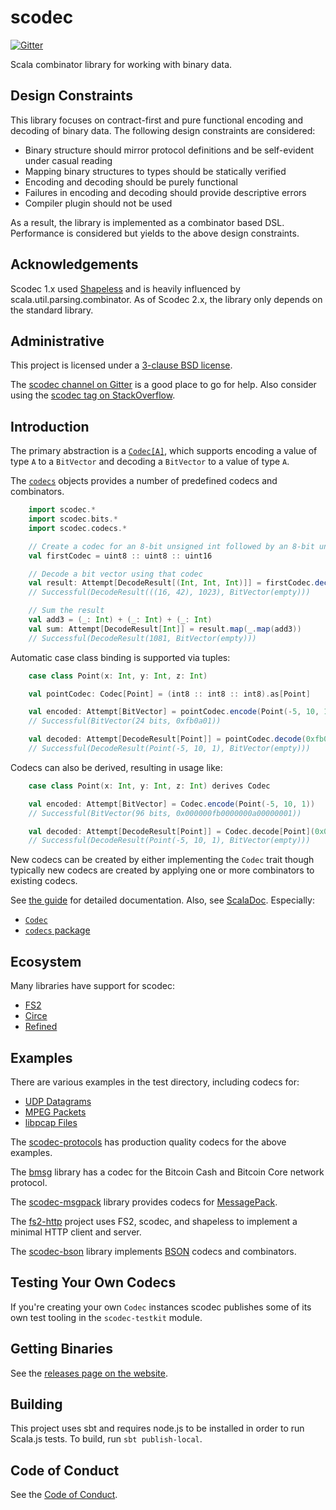 scodec
======

[![Gitter](https://badges.gitter.im/Join%20Chat.svg)](https://gitter.im/scodec/scodec?utm_source=badge&utm_medium=badge&utm_campaign=pr-badge&utm_content=badge)

Scala combinator library for working with binary data.

Design Constraints
------------------

This library focuses on contract-first and pure functional encoding and decoding of binary data.
The following design constraints are considered:
 - Binary structure should mirror protocol definitions and be self-evident under casual reading
 - Mapping binary structures to types should be statically verified
 - Encoding and decoding should be purely functional
 - Failures in encoding and decoding should provide descriptive errors
 - Compiler plugin should not be used

As a result, the library is implemented as a combinator based DSL.
Performance is considered but yields to the above design constraints.

Acknowledgements
----------------
Scodec 1.x used [Shapeless](https://github.com/milessabin/shapeless)
and is heavily influenced by scala.util.parsing.combinator. As of Scodec 2.x, the library only
depends on the standard library.

Administrative
--------------

This project is licensed under a [3-clause BSD license](LICENSE).

The [scodec channel on Gitter](https://gitter.im/scodec/scodec) is a good place to go for help. Also consider using the [scodec tag on StackOverflow](http://stackoverflow.com/questions/tagged/scodec).

Introduction
------------

The primary abstraction is a [`Codec[A]`](shared/src/main/scala/scodec/Codec.scala), which supports encoding a value of type `A` to a
`BitVector` and decoding a `BitVector` to a value of type `A`.

The [`codecs`](shared/src/main/scala/scodec/codecs.scala) objects provides a number of predefined codecs and combinators.

```scala
    import scodec.*
    import scodec.bits.*
    import scodec.codecs.*

    // Create a codec for an 8-bit unsigned int followed by an 8-bit unsigned int followed by a 16-bit unsigned int
    val firstCodec = uint8 :: uint8 :: uint16

    // Decode a bit vector using that codec
    val result: Attempt[DecodeResult[(Int, Int, Int)]] = firstCodec.decode(hex"102a03ff".bits)
    // Successful(DecodeResult(((16, 42), 1023), BitVector(empty)))

    // Sum the result
    val add3 = (_: Int) + (_: Int) + (_: Int)
    val sum: Attempt[DecodeResult[Int]] = result.map(_.map(add3))
    // Successful(DecodeResult(1081, BitVector(empty)))
```

Automatic case class binding is supported via tuples:

```scala
    case class Point(x: Int, y: Int, z: Int)

    val pointCodec: Codec[Point] = (int8 :: int8 :: int8).as[Point]

    val encoded: Attempt[BitVector] = pointCodec.encode(Point(-5, 10, 1))
    // Successful(BitVector(24 bits, 0xfb0a01))

    val decoded: Attempt[DecodeResult[Point]] = pointCodec.decode(0xfb0a01)
    // Successful(DecodeResult(Point(-5, 10, 1), BitVector(empty)))
```

Codecs can also be derived, resulting in usage like:

```scala
    case class Point(x: Int, y: Int, z: Int) derives Codec

    val encoded: Attempt[BitVector] = Codec.encode(Point(-5, 10, 1))
    // Successful(BitVector(96 bits, 0x000000fb0000000a00000001))

    val decoded: Attempt[DecodeResult[Point]] = Codec.decode[Point](0x000000fb0000000a00000001)
    // Successful(DecodeResult(Point(-5, 10, 1), BitVector(empty)))
```

New codecs can be created by either implementing the `Codec` trait though typically new codecs are created by applying one or more combinators to existing codecs.

See [the guide](http://scodec.org/guide/) for detailed documentation. Also, see [ScalaDoc](http://scodec.org/api/). Especially:
 - [`Codec`](http://scodec.org/api/scodec-core/1.11.1/#scodec.Codec)
 - [`codecs` package](http://scodec.org/api/scodec-core/1.11.1/#scodec.codecs.package)

Ecosystem
---------

Many libraries have support for scodec:
  - [FS2](https://github.com/functional-streams-for-scala)
  - [Circe](https://github.com/circe/circe)
  - [Refined](https://github.com/fthomas/refined)

Examples
--------

There are various examples in the test directory, including codecs for:

 - [UDP Datagrams](unitTests/src/test/scala/scodec/examples/UdpDatagramExample.scala)
 - [MPEG Packets](unitTests/src/test/scala/scodec/examples/MpegPacketExample.scala)
 - [libpcap Files](unitTests/src/test/scala/scodec/examples/PcapExample.scala)

The [scodec-protocols](https://github.com/scodec/scodec-protocols) has production
quality codecs for the above examples.

The [bmsg](https://github.com/lktkorg/bmsg) library has a codec for the Bitcoin Cash and Bitcoin Core network protocol.

The [scodec-msgpack](https://github.com/pocketberserker/scodec-msgpack) library provides
codecs for [MessagePack](http://msgpack.org/).

The [fs2-http](https://github.com/Spinoco/fs2-http) project uses FS2, scodec, and shapeless to implement a minimal HTTP client and server.

The [scodec-bson](https://gitlab.com/lJoublanc/scodec-bson) library implements [BSON](http://bsonspec.org) codecs and combinators.

Testing Your Own Codecs
-----------------------

If you're creating your own `Codec` instances scodec publishes some of its own test tooling in the `scodec-testkit` module.

Getting Binaries
----------------

See the [releases page on the website](http://scodec.org/releases/).

Building
--------

This project uses sbt and requires node.js to be installed in order to run Scala.js tests. To build, run `sbt publish-local`.

Code of Conduct
---------------

See the [Code of Conduct](CODE_OF_CONDUCT.md).

